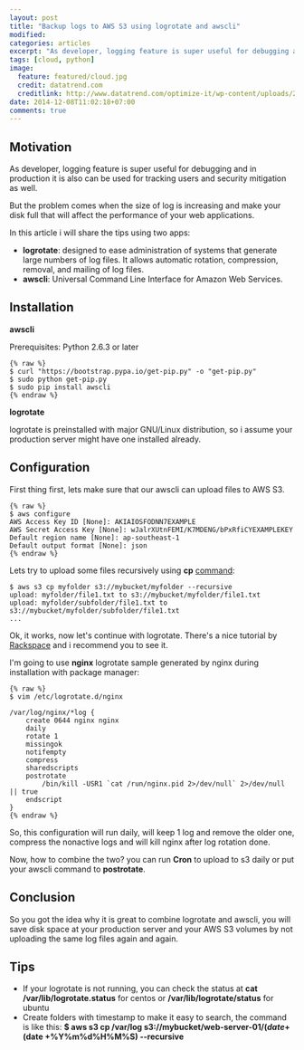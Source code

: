 ```yaml
---
layout: post
title: "Backup logs to AWS S3 using logrotate and awscli"
modified:
categories: articles
excerpt: "As developer, logging feature is super useful for debugging and in production it is also can be used for tracking users and security mitigation as well."
tags: [cloud, python]
image:
  feature: featured/cloud.jpg
  credit: datatrend.com
  creditlink: http://www.datatrend.com/optimize-it/wp-content/uploads/2012/08/private-cloud2.jpg
date: 2014-12-08T11:02:18+07:00
comments: true
---
```


## Motivation

As developer, logging feature is super useful for debugging and in production it is also can be used for tracking users and security mitigation as well.

But the problem comes when the size of log is increasing and make your disk full that will affect the performance of your web applications.

In this article i will share the tips using two apps:

* **logrotate**: designed to ease administration of systems that generate large numbers of log files. It allows automatic rotation, compression, removal, and mailing of log files.
* **awscli**: Universal Command Line Interface for Amazon Web Services.

## Installation

**awscli**

Prerequisites: Python 2.6.3 or later

    {% raw %}
    $ curl "https://bootstrap.pypa.io/get-pip.py" -o "get-pip.py"
    $ sudo python get-pip.py
    $ sudo pip install awscli
    {% endraw %}

**logrotate**

logrotate is preinstalled with major GNU/Linux distribution, so i assume your production server might have one installed already.

## Configuration

First thing first, lets make sure that our awscli can upload files to AWS S3.

    {% raw %}
    $ aws configure
    AWS Access Key ID [None]: AKIAIOSFODNN7EXAMPLE
    AWS Secret Access Key [None]: wJalrXUtnFEMI/K7MDENG/bPxRfiCYEXAMPLEKEY
    Default region name [None]: ap-southeast-1
    Default output format [None]: json
    {% endraw %}

Lets try to upload some files recursively using **cp** [command](http://docs.aws.amazon.com/cli/latest/reference/):

    $ aws s3 cp myfolder s3://mybucket/myfolder --recursive 
    upload: myfolder/file1.txt to s3://mybucket/myfolder/file1.txt 
    upload: myfolder/subfolder/file1.txt to s3://mybucket/myfolder/subfolder/file1.txt 
    ...

Ok, it works, now let's continue with logrotate. There's a nice tutorial by [Rackspace](http://www.rackspace.com/knowledge_center/article/understanding-logrotate-utility) and i recommend you to see it.

I'm going to use **nginx** logrotate sample generated by nginx during installation with package manager:

    {% raw %}
    $ vim /etc/logrotate.d/nginx

    /var/log/nginx/*log {
        create 0644 nginx nginx
        daily
        rotate 1
        missingok
        notifempty
        compress
        sharedscripts
        postrotate
            /bin/kill -USR1 `cat /run/nginx.pid 2>/dev/null` 2>/dev/null || true
        endscript
    }
    {% endraw %}

So, this configuration will run daily, will keep 1 log and remove the older one, compress the nonactive logs and will kill nginx after log rotation done.

Now, how to combine the two? you can run **Cron** to upload to s3 daily or put your awscli command to **postrotate**.

## Conclusion

So you got the idea why it is great to combine logrotate and awscli, you will save disk space at your production server and your AWS S3 volumes by not uploading the same log files again and again.

## Tips

* If your logrotate is not running, you can check the status at **cat /var/lib/logrotate.status** for centos or **/var/lib/logrotate/status** for ubuntu
* Create folders with timestamp to make it easy to search, the command is like this: **$ aws s3 cp /var/log s3://mybucket/web-server-01/$(date +%Y%m%d)/varlog/$(date +%Y%m%d%H%M%S) --recursive**
